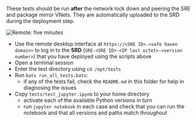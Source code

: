 These tests should be run **after** the network lock down and peering the SRE and package mirror VNets.
They are automatically uploaded to the SRD during the deployment step.

![Remote: five minutes](https://img.shields.io/static/v1?style=for-the-badge&logo=microsoft-onedrive&label=remote&color=blue&message=five%20minutes)

- Use the remote desktop interface at `https://<SRE ID>.<safe haven domain>` to log in to the **SRD** (`SRE-<SRE ID>-<IP last octet>-<version number>`) that you have deployed using the scripts above
- Open a terminal session
- Enter the test directory using `cd /opt/tests`
- Run `bats run_all_tests.bats`:
  - if any of the tests fail, check the `README.md` in this folder for help in diagnosing the issues
- Copy `tests/test_jupyter.ipynb` to your home directory
  - activate each of the available Python versions in turn
  - run `jupyter notebook` in each case and check that you can run the notebook and that all versions and paths match throughout
